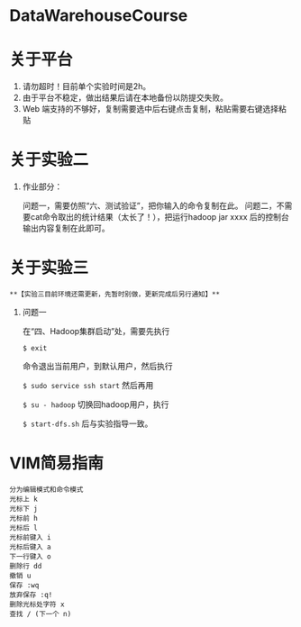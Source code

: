 # DataWarehouseCourse

# 关于平台
	
 1. 请勿超时！目前单个实验时间是2h。
 2. 由于平台不稳定，做出结果后请在本地备份以防提交失败。
 3. Web 端支持的不够好，复制需要选中后右键点击复制，粘贴需要右键选择粘贴

# 关于实验二
	
 1. 作业部分：

	问题一，需要仿照“六、测试验证”，把你输入的命令复制在此。
	问题二，不需要cat命令取出的统计结果（太长了！），把运行hadoop jar xxxx 后的控制台输出内容复制在此即可。

# 关于实验三
	**【实验三目前环境还需更新，先暂时别做，更新完成后另行通知】**
	
 1. 问题一

	在“四、Hadoop集群启动”处，需要先执行

    `$ exit`
    
	命令退出当前用户，到默认用户，然后执行
	
    `$ sudo service ssh start`
	然后再用

    `$ su - hadoop`
	切换回hadoop用户，执行

    `$ start-dfs.sh`
	后与实验指导一致。

# VIM简易指南
	分为编辑模式和命令模式
	光标上 k
	光标下 j
	光标前 h
	光标后 l
	光标前键入 i
	光标后键入 a
	下一行键入 o
	删除行 dd
	撤销 u
	保存 :wq
	放弃保存 :q!
	删除光标处字符 x
	查找 / (下一个 n)

	
